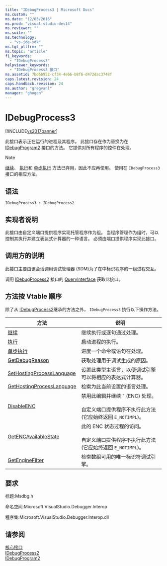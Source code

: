 ```yaml
---
title: "IDebugProcess3 | Microsoft Docs"
ms.custom: ""
ms.date: "12/03/2016"
ms.prod: "visual-studio-dev14"
ms.reviewer: ""
ms.suite: ""
ms.technology: 
  - "vs-ide-sdk"
ms.tgt_pltfrm: ""
ms.topic: "article"
f1_keywords: 
  - "IDebugProcess3"
helpviewer_keywords: 
  - "IDebugProcess3 接口"
ms.assetid: 7bd6b952-cf34-4e66-b8f6-d472dac3748f
caps.latest.revision: 24
caps.handback.revision: 24
ms.author: "gregvanl"
manager: "ghogen"
---
```

# IDebugProcess3
[!INCLUDE[vs2017banner](../../../code-quality/includes/vs2017banner.md)]

此接口表示正在运行的进程及其程序。  此接口存在作为替换为在 [IDebugProgram2](../../../extensibility/debugger/reference/idebugprogram2.md) 接口的方法。  它提供对所有程序的控件在处理。  
  
> [!NOTE]
>  [继续](../../../extensibility/debugger/reference/idebugprogram2-continue.md)、 [执行](../../../extensibility/debugger/reference/idebugprogram2-execute.md)和 [单步执行](../../../extensibility/debugger/reference/idebugprogram2-step.md) 方法已弃用，因此不应再使用。  使用在 `IDebugProcess3` 接口的相应方法。  
  
## 语法  
  
```  
IDebugProcess3 : IDebugProcess2  
```  
  
## 实现者说明  
 此接口由自定义端口提供程序实现托管程序作为组。  当程序管理作为组时，可以控制其执行并建立表达式计算器的一种语言。  必须由端口提供程序实现此接口。  
  
## 调用方的说明  
 此接口主要由该会话调用调试管理器 \(SDM\)为了在中标识程序的一组进程交互。  
  
 调用 [IDebugProcess2](../../../extensibility/debugger/reference/idebugprocess2.md) 接口的 [QueryInterface](/visual-cpp/atl/queryinterface) 获取此接口。  
  
## 方法按 Vtable 顺序  
 除了从 [IDebugProcess2](../../../extensibility/debugger/reference/idebugprocess2.md)继承的方法之外， `IDebugProcess3` 执行以下操作方法。  
  
|方法|说明|  
|--------|--------|  
|[继续](../../../extensibility/debugger/reference/idebugprocess3-continue.md)|继续执行或逐句通过处理。|  
|[执行](../../../extensibility/debugger/reference/idebugprocess3-execute.md)|启动进程的执行。|  
|[单步执行](../../../extensibility/debugger/reference/idebugprocess3-step.md)|进度一个命令或语句在处理。|  
|[GetDebugReason](../../../extensibility/debugger/reference/idebugprocess3-getdebugreason.md)|获取处理用于调试生成的原因。|  
|[SetHostingProcessLanguage](../../../extensibility/debugger/reference/idebugprocess3-sethostingprocesslanguage.md)|设置此类型主语言，以便调试引擎可以将相应的表达式计算器。|  
|[GetHostingProcessLanguage](../../../extensibility/debugger/reference/idebugprocess3-gethostingprocesslanguage.md)|检索为此当前设置的语言处理。|  
|[DisableENC](../../../extensibility/debugger/reference/idebugprocess3-disableenc.md)|禁用此编辑并继续 " \(ENC\) 处理。<br /><br /> 自定义端口提供程序不执行此方法 \(它应始终返回 `E_NOTIMPL`\)。|  
|[GetENCAvailableState](../../../extensibility/debugger/reference/idebugprocess3-getencavailablestate.md)|此的 ENC 状态过程的访问。<br /><br /> 自定义端口提供程序不执行此方法 \(它应始终返回 `E_NOTIMPL`\)。|  
|[GetEngineFilter](../../../extensibility/debugger/reference/idebugprocess3-getenginefilter.md)|检索数组可用的唯一标识符调试引擎。|  
  
## 要求  
 标题:Msdbg.h  
  
 命名空间:Microsoft.VisualStudio.Debugger.Interop  
  
 程序集:Microsoft.VisualStudio.Debugger.Interop.dll  
  
## 请参阅  
 [核心接口](../../../extensibility/debugger/reference/core-interfaces.md)   
 [IDebugProcess2](../../../extensibility/debugger/reference/idebugprocess2.md)   
 [IDebugProgram2](../../../extensibility/debugger/reference/idebugprogram2.md)